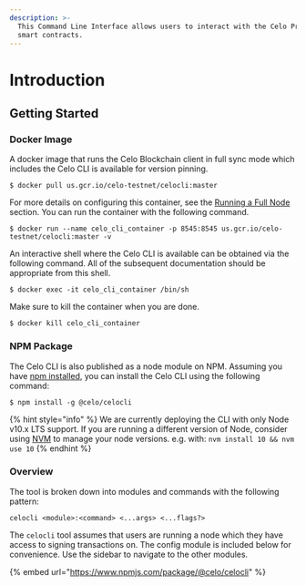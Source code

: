 ```yaml
---
description: >-
  This Command Line Interface allows users to interact with the Celo Protocol
  smart contracts.
---
```


# Introduction

## Getting Started

### Docker Image

A docker image that runs the Celo Blockchain client in full sync mode which includes the Celo CLI is available for version pinning.

`$ docker pull us.gcr.io/celo-testnet/celocli:master`

For more details on configuring this container, see the [Running a Full Node](../getting-started/running-a-full-node.md) section. You can run the container with the following command.

`$ docker run --name celo_cli_container -p 8545:8545 us.gcr.io/celo-testnet/celocli:master -v`

An interactive shell where the Celo CLI is available can be obtained via the following command. All of the subsequent documentation should be appropriate from this shell.

`$ docker exec -it celo_cli_container /bin/sh`

Make sure to kill the container when you are done.

`$ docker kill celo_cli_container`

### NPM Package

The Celo CLI is also published as a node module on NPM. Assuming you have [npm installed](https://www.npmjs.com/get-npm), you can install the Celo CLI using the following command:

`$ npm install -g @celo/celocli`

{% hint style="info" %}
We are currently deploying the CLI with only Node v10.x LTS support. If you are running a different version of Node, consider using [NVM](https://github.com/nvm-sh/nvm#installation-and-update) to manage your node versions. e.g. with: `nvm install 10 && nvm use 10`
{% endhint %}

### Overview

The tool is broken down into modules and commands with the following pattern:

`celocli <module>:<command> <...args> <...flags?>`

The `celocli` tool assumes that users are running a node which they have access to signing transactions on. The config module is included below for convenience. Use the sidebar to navigate to the other modules.

{% embed url="https://www.npmjs.com/package/@celo/celocli" %}
